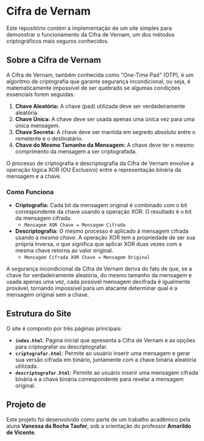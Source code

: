 # Cifra de Vernam

Este repositório contém a implementação de um site simples para demonstrar o funcionamento da Cifra de Vernam, um dos métodos criptográficos mais seguros conhecidos.

## Sobre a Cifra de Vernam

A Cifra de Vernam, também conhecida como "One-Time Pad" (OTP), é um algoritmo de criptografia que garante segurança incondicional, ou seja, é matematicamente impossível de ser quebrado se algumas condições essenciais forem seguidas:

1.  **Chave Aleatória:** A chave (pad) utilizada deve ser verdadeiramente aleatória.
2.  **Chave Única:** A chave deve ser usada apenas uma única vez para uma única mensagem.
3.  **Chave Secreta:** A chave deve ser mantida em segredo absoluto entre o remetente e o destinatário.
4.  **Chave do Mesmo Tamanho da Mensagem:** A chave deve ter o mesmo comprimento da mensagem a ser criptografada.

O processo de criptografia e descriptografia da Cifra de Vernam envolve a operação lógica XOR (OU Exclusivo) entre a representação binária da mensagem e a chave.

### Como Funciona

* **Criptografia:** Cada bit da mensagem original é combinado com o bit correspondente da chave usando a operação XOR. O resultado é o bit da mensagem cifrada.
    * `Mensagem XOR Chave = Mensagem Cifrada`
* **Descriptografia:** O mesmo processo é aplicado à mensagem cifrada usando a *mesma chave*. A operação XOR tem a propriedade de ser sua própria inversa, o que significa que aplicar XOR duas vezes com a mesma chave retorna ao valor original.
    * `Mensagem Cifrada XOR Chave = Mensagem Original`

A segurança incondicional da Cifra de Vernam deriva do fato de que, se a chave for verdadeiramente aleatória, do mesmo tamanho da mensagem e usada apenas uma vez, cada possível mensagem decifrada é igualmente provável, tornando impossível para um atacante determinar qual é a mensagem original sem a chave.

## Estrutura do Site

O site é composto por três páginas principais:

* **`index.html`**: Página inicial que apresenta a Cifra de Vernam e as opções para criptografar ou descriptografar.
* **`criptografar.html`**: Permite ao usuário inserir uma mensagem e gerar sua versão cifrada em binário, juntamente com a chave binária aleatória utilizada.
* **`descriptografar.html`**: Permite ao usuário inserir uma mensagem cifrada binária e a chave binária correspondente para revelar a mensagem original.

## Projeto de

Este projeto foi desenvolvido como parte de um trabalho acadêmico pela aluna **Vanessa da Rocha Taufer**, sob a orientação do professor **Amarildo de Vicente**.
